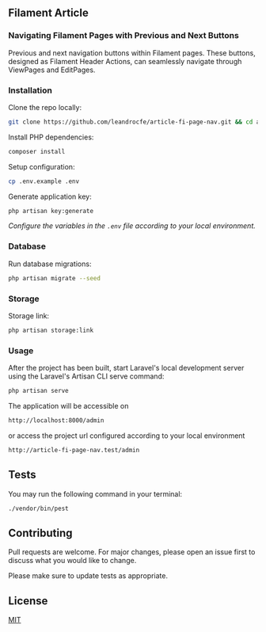 ## Filament Article

### Navigating Filament Pages with Previous and Next Buttons

Previous and next navigation buttons within Filament pages. These buttons, designed as Filament Header Actions, can seamlessly navigate through ViewPages and EditPages.

### Installation

Clone the repo locally:

```sh
git clone https://github.com/leandrocfe/article-fi-page-nav.git && cd article-fi-page-nav
```

Install PHP dependencies:

```sh
composer install
```

Setup configuration:

```sh
cp .env.example .env
```

Generate application key:

```sh
php artisan key:generate
```
_Configure the variables in the `.env` file according to your local environment._

### Database
Run database migrations:

```sh
php artisan migrate --seed
```

### Storage

Storage link:

```sh
php artisan storage:link
```

### Usage

After the project has been built, start Laravel's local development server using the Laravel's Artisan CLI serve command:
```bash
php artisan serve
```
The application will be accessible on

```bash
http://localhost:8000/admin
```

or access the project url configured according to your local environment

```bash
http://article-fi-page-nav.test/admin
```

## Tests

You may run the following command in your terminal:

```bash
./vendor/bin/pest
```

## Contributing
Pull requests are welcome. For major changes, please open an issue first to discuss what you would like to change.

Please make sure to update tests as appropriate.

## License
[MIT](https://choosealicense.com/licenses/mit/)

